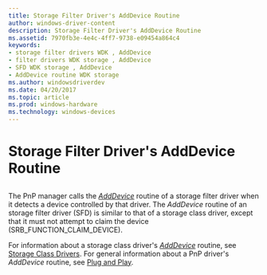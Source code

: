 ```yaml
---
title: Storage Filter Driver's AddDevice Routine
author: windows-driver-content
description: Storage Filter Driver's AddDevice Routine
ms.assetid: 7970fb3e-4e4c-4ff7-9738-e09454a864c4
keywords:
- storage filter drivers WDK , AddDevice
- filter drivers WDK storage , AddDevice
- SFD WDK storage , AddDevice
- AddDevice routine WDK storage
ms.author: windowsdriverdev
ms.date: 04/20/2017
ms.topic: article
ms.prod: windows-hardware
ms.technology: windows-devices
---
```


# Storage Filter Driver's AddDevice Routine


## <span id="ddk_storage_filter_driver_s_adddevice_routine_kg"></span><span id="DDK_STORAGE_FILTER_DRIVER_S_ADDDEVICE_ROUTINE_KG"></span>


The PnP manager calls the [*AddDevice*](https://msdn.microsoft.com/library/windows/hardware/ff540521) routine of a storage filter driver when it detects a device controlled by that driver. The *AddDevice* routine of an storage filter driver (SFD) is similar to that of a storage class driver, except that it must not attempt to claim the device (SRB\_FUNCTION\_CLAIM\_DEVICE).

For information about a storage class driver's [*AddDevice*](https://msdn.microsoft.com/library/windows/hardware/ff540521) routine, see [Storage Class Drivers](storage-class-drivers.md). For general information about a PnP driver's *AddDevice* routine, see [Plug and Play](https://msdn.microsoft.com/library/windows/hardware/ff547125).

 

 




